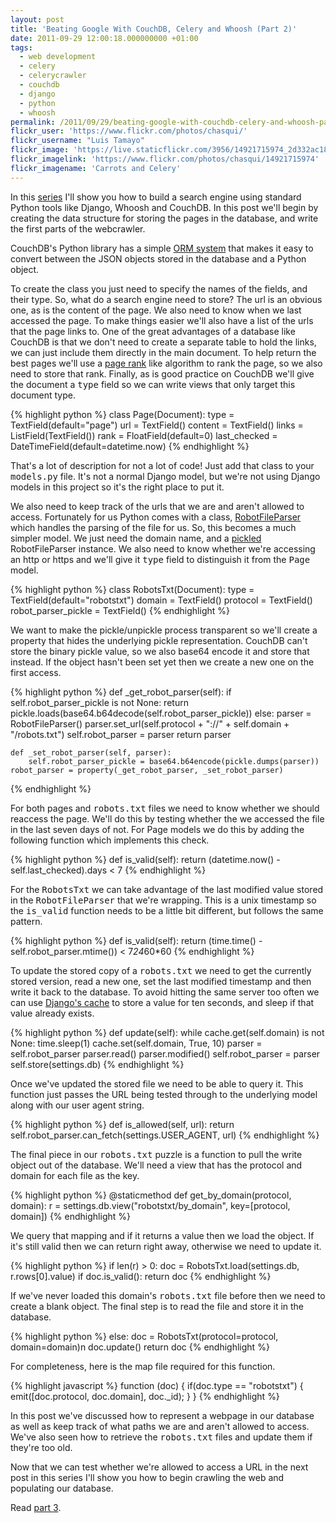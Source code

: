 ```yaml
---
layout: post
title: 'Beating Google With CouchDB, Celery and Whoosh (Part 2)'
date: 2011-09-29 12:00:18.000000000 +01:00
tags:
  - web development
  - celery
  - celerycrawler
  - couchdb
  - django
  - python
  - whoosh
permalink: /2011/09/29/beating-google-with-couchdb-celery-and-whoosh-part-2/
flickr_user: 'https://www.flickr.com/photos/chasqui/'
flickr_username: "Luis Tamayo"
flickr_image: 'https://live.staticflickr.com/3956/14921715974_2d332ac18b_w.jpg'
flickr_imagelink: 'https://www.flickr.com/photos/chasqui/14921715974'
flickr_imagename: 'Carrots and Celery'
---
```

In this <a
href="http://andrewwilkinson.wordpress.com/2011/09/27/beating-google-with-couchdb-celery-and-whoosh-part-1/">series</a>
I'll show you how to build a search engine using standard Python tools like Django, Whoosh and CouchDB. In
this post we'll begin by creating the data structure for storing the pages in the database, and write the
first parts of the webcrawler.

CouchDB's Python library has a simple <a href="http://packages.python.org/CouchDB/mapping.html">ORM system</a>
that makes it easy to convert between the JSON objects stored in the database and a Python object.

To create the class you just need to specify the names of the fields, and their type. So, what do a search
engine need to store? The url is an obvious one, as is the content of the page. We also need to know when we
last accessed the page. To make things easier we'll also have a list of the urls that the page links to. One
of the great advantages of a database like CouchDB is that we don't need to create a separate table to hold
the links, we can just include them directly in the main document. To help return the best pages we'll use a
<a href="http://en.wikipedia.org/wiki/PageRank">page rank</a> like algorithm to rank the page, so we also need
to store that rank. Finally, as is good practice on CouchDB we'll give the document a <tt>type</tt> field so
we can write views that only target this document type.

{% highlight python %}
class Page(Document):
    type = TextField(default=&quot;page&quot;)
    url = TextField()
    content = TextField()
    links = ListField(TextField())
    rank = FloatField(default=0)
    last_checked = DateTimeField(default=datetime.now)
{% endhighlight %}

That's a lot of description for not a lot of code! Just add that class to your <tt>models.py</tt> file. It's
not a normal Django model, but we're not using Django models in this project so it's the right place to put
it.

We also need to keep track of the urls that we are and aren't allowed to access. Fortunately for us Python
comes with a class, <a href="http://docs.python.org/library/robotparser.html">RobotFileParser</a> which
handles the parsing of the file for us. So, this becomes a much simpler model. We just need the domain name,
and a <a href="http://docs.python.org/library/pickle.html">pickled</a> RobotFileParser instance. We also need
to know whether we're accessing an http or https and we'll give it <tt>type</tt> field to distinguish it from
the <tt>Page</tt> model.

{% highlight python %}
class RobotsTxt(Document):
    type = TextField(default=&quot;robotstxt&quot;)
    domain = TextField()
    protocol = TextField()
    robot_parser_pickle = TextField()
{% endhighlight %}

We want to make the pickle/unpickle process transparent so we'll create a property that hides the underlying
pickle representation. CouchDB can't store the binary pickle value, so we also base64 encode it and store that
instead. If the object hasn't been set yet then we create a new one on the first access.

{% highlight python %}
    def _get_robot_parser(self):
        if self.robot_parser_pickle is not None:
            return pickle.loads(base64.b64decode(self.robot_parser_pickle))
        else:
            parser = RobotFileParser()
            parser.set_url(self.protocol + &quot;://&quot; + self.domain + &quot;/robots.txt&quot;) self.robot_parser = parser
            return parser

    def _set_robot_parser(self, parser):
        self.robot_parser_pickle = base64.b64encode(pickle.dumps(parser))
    robot_parser = property(_get_robot_parser, _set_robot_parser)
{% endhighlight %}

For both pages and <tt>robots.txt</tt> files we need to know whether we should reaccess the page. We'll do
this by testing whether the we accessed the file in the last seven days of not. For Page models we do this by
adding the following function which implements this check.

{% highlight python %}
    def is_valid(self):
        return (datetime.now() - self.last_checked).days &lt; 7
{% endhighlight %}

For the <tt>RobotsTxt</tt> we can take advantage of the last modified value stored in the
<tt>RobotFileParser</tt> that we're wrapping. This is a unix timestamp so the <tt>is_valid</tt> function needs
to be a little bit different, but follows the same pattern.

{% highlight python %}
    def is_valid(self):
        return (time.time() - self.robot_parser.mtime()) &lt; 7*24*60*60
{% endhighlight %}

To update the stored copy of a <tt>robots.txt</tt> we need to get the currently stored version, read a new
one, set the last modified timestamp and then write it back to the database. To avoid hitting the same server
too often we can use <a href="https://docs.djangoproject.com/en/dev/topics/cache/">Django's cache</a> to store
a value for ten seconds, and sleep if that value already exists.

{% highlight python %}
    def update(self):
        while cache.get(self.domain) is not None: time.sleep(1)
        cache.set(self.domain, True, 10)
        parser = self.robot_parser
        parser.read()
        parser.modified()
        self.robot_parser = parser
        self.store(settings.db)
{% endhighlight %}

Once we've updated the stored file we need to be able to query it. This function just passes the URL being
tested through to the underlying model along with our user agent string.

{% highlight python %}
def is_allowed(self, url):
    return self.robot_parser.can_fetch(settings.USER_AGENT, url)
{% endhighlight %}

The final piece in our <tt>robots.txt</tt> puzzle is a function to pull the write object out of the database.
We'll need a view that has the protocol and domain for each file as the key.

{% highlight python %}
@staticmethod
def get_by_domain(protocol, domain):
    r = settings.db.view(&quot;robotstxt/by_domain&quot;, key=[protocol, domain])
{% endhighlight %}

We query that mapping and if it returns a value then we load the object. If it's still valid then we can
return right away, otherwise we need to update it.

{% highlight python %}
    if len(r) &gt; 0:
        doc = RobotsTxt.load(settings.db, r.rows[0].value)
        if doc.is_valid():
        return doc
{% endhighlight %}

If we've never loaded this domain's <tt>robots.txt</tt> file before then we need to create a blank object. The
final step is to read the file and store it in the database.

{% highlight python %}
    else:
        doc = RobotsTxt(protocol=protocol, domain=domain)n doc.update()
        return doc
{% endhighlight %}

For completeness, here is the map file required for this function.

{% highlight javascript %}
    function (doc) {
        if(doc.type == &quot;robotstxt&quot;) {
            emit([doc.protocol, doc.domain], doc._id);
        }
    }
{% endhighlight %}

In this post we've discussed how to represent a webpage in our database as well as keep track of what paths we
are and aren't allowed to access. We've also seen how to retrieve the <tt>robots.txt</tt> files and update
them if they're too old.

Now that we can test whether we're allowed to access a URL in the next post in this series I'll show you how
to begin crawling the web and populating our database.

Read <a href="/2012/01/12/back-garden-weather-in-couchdb-part-3/">part 3</a>.
